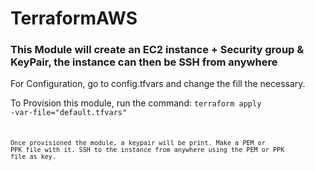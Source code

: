 # TerraformAWS

### This Module will create an EC2 instance + Security group & KeyPair, the instance can then be SSH from anywhere

For Configuration, go to config.tfvars and change the fill the necessary.

To Provision this module, run the command:
<code>terraform apply -var-file="default.tfvars"<code>



Once provisioned the module, a keypair will be print. Make a PEM or PPK file with it.
SSH to the instance from anywhere using the PEM or PPK file as key.
